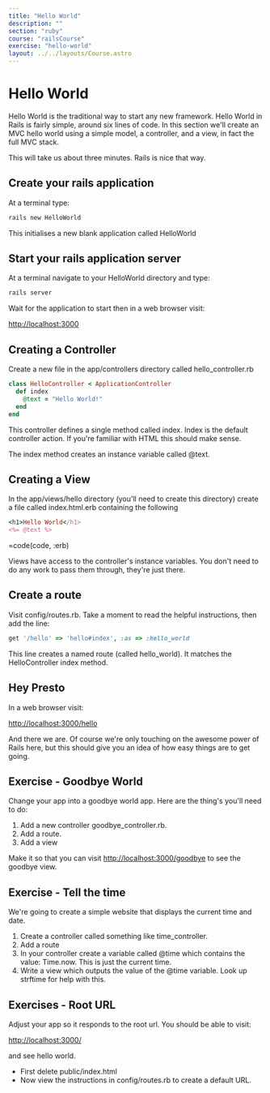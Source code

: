 ```yaml
---
title: "Hello World"
description: ""
section: "ruby"
course: "railsCourse"
exercise: "hello-world"
layout: ../../layouts/Course.astro
---
```


# Hello World

Hello World is the traditional way to start any new framework. Hello World in Rails is fairly simple, around six lines of code. In this section we'll create an MVC hello world using a simple model, a controller, and a view, in fact the full MVC stack.

This will take us about three minutes. Rails is nice that way.

## Create your rails application

At a terminal type:

```bash
rails new HelloWorld
```

This initialises a new blank application called HelloWorld

## Start your rails application server

At a terminal navigate to your HelloWorld directory and type:

```bash
rails server
```

Wait for the application to start then in a web browser visit:

<http://localhost:3000>

## Creating a Controller

Create a new file in the app/controllers directory called hello_controller.rb

```ruby
class HelloController < ApplicationController
  def index
    @text = "Hello World!"
  end
end
```

This controller defines a single method called index. Index is the default controller action. If you're familiar with HTML this should make sense.

The index method creates an instance variable called @text.

## Creating a View

In the app/views/hello directory (you'll need to create this directory) create a file called index.html.erb containing the following

```ruby
<h1>Hello World</h1>
<%= @text %>
```

=code(code, :erb)

Views have access to the controller's instance variables. You don't need to do any work to pass them through, they're just there.

## Create a route

Visit config/routes.rb. Take a moment to read the helpful instructions, then add the line:

```ruby
get '/hello' => 'hello#index', :as => :hello_world
```

This line creates a named route (called hello_world). It matches the HelloController index method.

## Hey Presto

In a web browser visit:

<http://localhost:3000/hello>

And there we are. Of course we're only touching on the awesome power of Rails here, but this should give you an idea of how easy things are to get going.

## Exercise - Goodbye World

Change your app into a goodbye world app. Here are the thing's you'll need to do:

1. Add a new controller goodbye_controller.rb.
2. Add a route.
3. Add a view

Make it so that you can visit <http://localhost:3000/goodbye> to see the goodbye view.

## Exercise - Tell the time

We're going to create a simple website that displays the current time and date.

1. Create a controller called something like time_controller.
2. Add a route
3. In your controller create a variable called @time which contains the value: Time.now. This is just the current time.
4. Write a view which outputs the value of the @time variable. Look up strftime for help with this.

## Exercises - Root URL

Adjust your app so it responds to the root url. You should be able to visit:

<http://localhost:3000/>

and see hello world.

- First delete public/index.html
- Now view the instructions in config/routes.rb to create a default URL.
